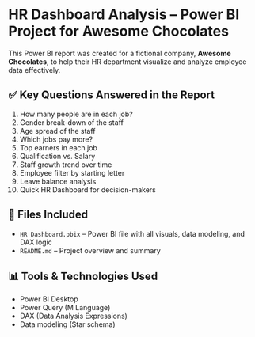 # HR Dashboard Analysis – Power BI Project for Awesome Chocolates

This Power BI report was created for a fictional company, **Awesome Chocolates**, to help their HR department visualize and analyze employee data effectively.

## ✅ Key Questions Answered in the Report

1. How many people are in each job?
2. Gender break-down of the staff
3. Age spread of the staff
4. Which jobs pay more?
5. Top earners in each job
6. Qualification vs. Salary
7. Staff growth trend over time
8. Employee filter by starting letter
9. Leave balance analysis
10. Quick HR Dashboard for decision-makers

## 📁 Files Included

- `HR Dashboard.pbix` – Power BI file with all visuals, data modeling, and DAX logic
- `README.md` – Project overview and summary

## 📊 Tools & Technologies Used

- Power BI Desktop
- Power Query (M Language)
- DAX (Data Analysis Expressions)
- Data modeling (Star schema)
